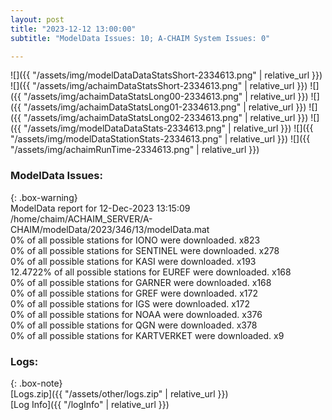 ```yaml
---
layout: post
title: "2023-12-12 13:00:00"
subtitle: "ModelData Issues: 10; A-CHAIM System Issues: 0"

---
```


![]({{ "/assets/img/modelDataDataStatsShort-2334613.png" | relative_url }})
![]({{ "/assets/img/achaimDataStatsShort-2334613.png" | relative_url }})
![]({{ "/assets/img/achaimDataStatsLong00-2334613.png" | relative_url }})
![]({{ "/assets/img/achaimDataStatsLong01-2334613.png" | relative_url }})
![]({{ "/assets/img/achaimDataStatsLong02-2334613.png" | relative_url }})
![]({{ "/assets/img/modelDataDataStats-2334613.png" | relative_url }})
![]({{ "/assets/img/modelDataStationStats-2334613.png" | relative_url }})
![]({{ "/assets/img/achaimRunTime-2334613.png" | relative_url }})


### ModelData Issues:  
  
{: .box-warning}  
 ModelData report for 12-Dec-2023 13:15:09   
 /home/chaim/ACHAIM_SERVER/A-CHAIM/modelData/2023/346/13/modelData.mat   
 0% of all possible stations for IONO were downloaded. x823   
 0% of all possible stations for SENTINEL were downloaded. x278   
 0% of all possible stations for KASI were downloaded. x193   
 12.4722% of all possible stations for EUREF were downloaded. x168   
 0% of all possible stations for GARNER were downloaded. x168   
 0% of all possible stations for GREF were downloaded. x172   
 0% of all possible stations for IGS were downloaded. x172   
 0% of all possible stations for NOAA were downloaded. x376   
 0% of all possible stations for QGN were downloaded. x378   
 0% of all possible stations for KARTVERKET were downloaded. x9   
  


### Logs:  
  
{: .box-note}  
[Logs.zip]({{ "/assets/other/logs.zip" | relative_url }})  
[Log Info]({{ "/logInfo" | relative_url }})  
